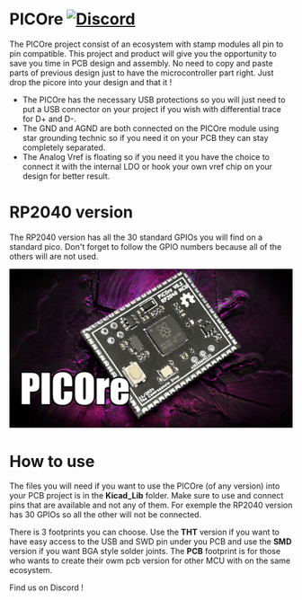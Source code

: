 # PICOre [![Discord](https://discordapp.com/api/guilds/881628699500359731/widget.png?style=shield)](https://discord.gg/6pFDJ3GbKh)
The PICOre project consist of an ecosystem with stamp modules all pin to pin compatible.
This project and product will give you the opportunity to save you time in PCB design and assembly.
No need to copy and paste parts of previous design just to have the microcontroller part right.
Just drop the picore into your design and that it !

- The PICOre has the necessary USB protections so you will just need to put a USB connector on your project if you wish with differential trace for D+ and D-.
- The GND and AGND are both connected on the PICOre module using star grounding technic so if you need it on your PCB they can stay completely separated.
- The Analog Vref is floating so if you need it you have the choice to connect it with the internal LDO or hook your own vref chip on your design for better result.

# RP2040 version
The RP2040 version has all the 30 standard GPIOs you will find on a standard pico. Don't forget to follow the GPIO numbers because all of the others will are not used.

![](Images/PICOre.png)

# How to use

The files you will need if you want to use the PICOre (of any version) into your PCB project is in the **Kicad_Lib** folder. Make sure to use and connect pins that are available and not any of them.
For exemple the RP2040 version has 30 GPIOs so all the other will not be connected.

There is 3 footprints you can choose. Use the **THT** version if you want to have easy access to the USB and SWD pin under you PCB and use the **SMD** version if you want BGA style solder joints.
The **PCB** footprint is for those who wants to create their owm pcb version for other MCU with on the same ecosystem.

Find us on Discord ! 
